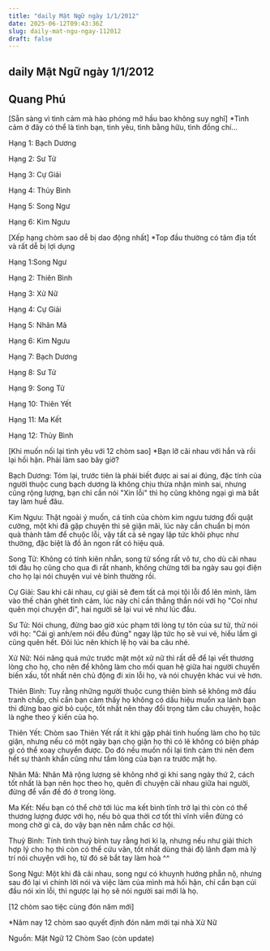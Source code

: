 ```yaml
---
title: "daily Mật Ngữ ngày 1/1/2012"
date: 2025-06-12T09:43:36Z
slug: daily-mat-ngu-ngay-112012
draft: false
---
```


## daily Mật Ngữ ngày 1/1/2012

## Quang Phú

‎[Sẵn sàng vì tình cảm mà hào phóng mở hầu bao không suy nghĩ]​
*Tình cảm ở đây có thể là tình bạn, tình yêu, tình bằng hữu, tình đồng chí...

Hạng 1: Bạch Dương

Hạng 2: Sư Tử

Hạng 3: Cự Giải

Hạng 4: Thủy Bình

Hạng 5: Song Ngư

Hạng 6: Kim Ngưu



‎[Xếp hạng chòm sao dễ bị dao động nhất]
*Top đầu thường có tâm địa tốt và rất dễ bị lợi dụng

Hạng 1:Song Ngư

Hạng 2: Thiên Bình

Hạng 3: Xử Nữ

Hạng 4: Cự Giải

Hạng 5: Nhân Mã

Hạng 6: Kim Ngưu

Hạng 7: Bạch Dương

Hạng 8: Sư Tử

Hạng 9: Song Tử

Hạng 10: Thiên Yết

Hạng 11: Ma Kết

Hạng 12: Thủy Bình



‎[Khi muốn nối lại tình yêu với 12 chòm sao]
*Bạn lỡ cãi nhau với hắn và rồi lại hối hận. Phải làm sao bây giờ?

Bạch Dương: Tóm lại, trước tiên là phải biết được ai sai ai đúng, đặc tính của người thuộc cung bạch dương là không chịu thừa nhận mình sai, nhưng cũng rộng lượng, bạn chỉ cần nói "Xin lỗi" thì họ cũng không ngại gì mà bắt tay làm huề đâu.

Kim Ngưu: Thật ngoài ý muốn, cá tính của chòm kim ngưu tương đối quật cường, một khi đã gặp chuyện thì sẽ giận mãi, lúc này cần chuẩn bị món quà thành tâm để chuộc lỗi, vậy tất cả sẽ ngay lập tức khôi phục như thường, đặc biệt là đồ ăn ngon rất có hiệu quả.

Song Tử: Không có tính kiên nhẫn, song tử sống rất vô tư, cho dù cãi nhau tới đâu họ cũng cho qua đi rất nhanh, không chừng tới ba ngày sau gọi điện cho họ lại nói chuyện vui vẻ bình thường rồi.

Cự Giải: Sau khi cãi nhau, cự giải sẽ đem tất cả mọi tội lỗi đổ lên mình, lâm vào thế chán ghét tình cảm, lúc này chỉ cần thẳng thắn nói với họ "Coi như quên mọi chuyện đi", hai người sẽ lại vui vẻ như lúc đầu.

Sư Tử: Nói chung, đừng bao giờ xúc phạm tới lòng tự tôn của sư tử, thử nói với họ: "Cái gì anh/em nói đều đúng" ngay lập tức họ sẽ vui vẻ, hiểu lầm gì cũng quên hết. Đôi lúc nên khích lệ họ vài ba câu nhé.

Xử Nữ: Nói năng quá mức trước mặt một xử nữ thì rất dễ để lại vết thương lòng cho họ, cho nên để không làm cho mối quan hệ giữa hai người chuyển biến xấu, tốt nhất nên chủ động đi xin lỗi họ, và nói chuyện khác vui vẻ hơn.

Thiên Bình: Tuy rằng những người thuộc cung thiên bình sẽ không mở đầu tranh chấp, chỉ cần bạn cảm thấy họ không có dấu hiệu muốn xa lánh bạn thì đừng bao giờ bỏ cuộc, tốt nhất nên thay đổi trọng tâm câu chuyện, hoặc là nghe theo ý kiến của họ.

Thiên Yết: Chòm sao Thiên Yết rất ít khi gặp phải tình huống làm cho họ tức giận, nhưng nếu có một ngày bạn chọ giận họ thì có lẽ không có biện pháp gì có thể xoay chuyển được. Do đó nếu muốn nối lại tình cảm thì nên đem hết sự thành khẩn cũng như tấm lòng của bạn ra trước mặt họ.

Nhân Mã: Nhân Mã rộng lượng sẽ không nhớ gì khi sang ngày thứ 2, cách tốt nhất là bạn nên học theo họ, quên đi chuyện cãi nhau giữa hai người, đừng để vấn đề đó ở trong lòng.

Ma Kết: Nếu bạn có thể chờ tới lúc ma kết bình tĩnh trở lại thì còn có thể thương lượng được với họ, nếu bỏ qua thời cơ tốt thì vĩnh viễn đừng có mong chờ gì cả, do vậy bạn nên nắm chắc cơ hội.

Thuỷ Bình: Tính tình thuỷ bình tuy rằng hơi kì lạ, nhưng nếu như giải thích hợp lý cho họ thì còn có thể cứu vãn, tốt nhất dùng thái độ lãnh đạm mà lý trí nói chuyện với họ, từ đó sẽ bắt tay làm hoà ^^

Song Ngư: Một khi đã cãi nhau, song ngư có khuynh hướng phẫn nộ, nhưng sau đó lại vì chính lời nói và việc làm của mình mà hối hận, chỉ cần bạn cúi đầu nói xin lỗi, thì ngược lại họ sẽ nói người sai mới là họ.

‎[12 chòm sao tiệc cùng đón năm mới]

*Năm nay 12 chòm sao quyết định đón năm mới tại nhà Xử Nữ



Nguồn: Mật Ngữ 12 Chòm Sao (còn update)
​